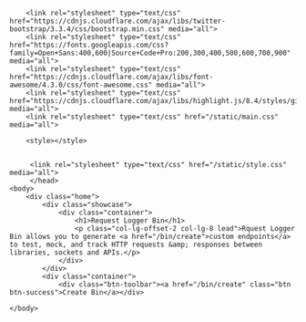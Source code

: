 <html>
    <head>
        <meta charset="utf-8">
        <title>Request Logger Bin</title>
        
        <link rel="stylesheet" type="text/css" href="https://cdnjs.cloudflare.com/ajax/libs/twitter-bootstrap/3.3.4/css/bootstrap.min.css" media="all">
        <link rel="stylesheet" type="text/css" href="https://fonts.googleapis.com/css?family=Open+Sans:400,600|Source+Code+Pro:200,300,400,500,600,700,900" media="all">
        <link rel="stylesheet" type="text/css" href="https://cdnjs.cloudflare.com/ajax/libs/font-awesome/4.3.0/css/font-awesome.css" media="all">
        <link rel="stylesheet" type="text/css" href="https://cdnjs.cloudflare.com/ajax/libs/highlight.js/8.4/styles/github.min.css" media="all">
        <link rel="stylesheet" type="text/css" href="/static/main.css" media="all">
        
        <style></style>
        
       
         <link rel="stylesheet" type="text/css" href="/static/style.css" media="all">
         </head>
    <body>
        <div class="home">
            <div class="showcase">
                <div class="container">
                    <h1>Request Logger Bin</h1>
                    <p class="col-lg-offset-2 col-lg-8 lead">Rquest Logger Bin allows you to generate <a href="/bin/create">custom endpoints</a> to test, mock, and track HTTP requests &amp; responses between libraries, sockets and APIs.</p>
                </div>
            </div>
            <div class="container">
                <div class="btn-toolbar"><a href="/bin/create" class="btn btn-success">Create Bin</a></div>
       
    </body>
</html>
